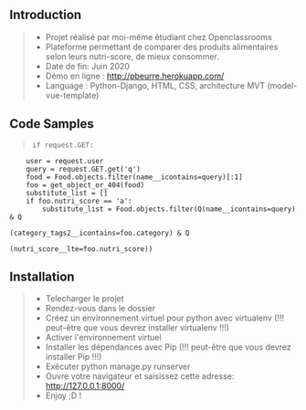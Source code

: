 
## Introduction

> -  Projet réalisé par moi-même étudiant chez Openclassrooms
> - Plateforme permettant de comparer des produits alimentaires selon leurs nutri-score, de mieux consommer.
> - Date de fin: Juin 2020
> - Démo en ligne : http://pbeurre.herokuapp.com/
> - Language : Python-Django, HTML, CSS, architecture MVT (model-vue-template)


## Code Samples

>     if request.GET:
        user = request.user
        query = request.GET.get('q')
        food = Food.objects.filter(name__icontains=query)[:1]
        foo = get_object_or_404(food)
        substitute_list = []
        if foo.nutri_score == 'a':
            substitute_list = Food.objects.filter(Q(name__icontains=query) & Q
                                                   (category_tags2__icontains=foo.category) & Q
                                                   (nutri_score__lte=foo.nutri_score))

## Installation

> - Telecharger le projet
> - Rendez-vous dans le dossier
> - Créez un environnement virtuel pour python avec virtualenv (!!! peut-être que vous devrez installer virtualenv !!!)
> - Activer l'environnement virtuel
> - Installer les dépendances avec Pip (!!! peut-être que vous devrez installer Pip !!!)
> - Exécuter python manage.py runserver
> - Ouvre votre navigateur et saisissez cette adresse: http://127.0.0.1:8000/
> - Enjoy ;D !




    
